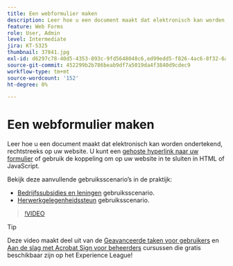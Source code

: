 ```yaml
---
title: Een webformulier maken
description: Leer hoe u een document maakt dat elektronisch kan worden ondertekend op uw website
feature: Web Forms
role: User, Admin
level: Intermediate
jira: KT-5325
thumbnail: 37841.jpg
exl-id: d6297c78-40d5-4353-893c-9fd5648048c6,ed99edd5-f826-4ac6-8f32-6a4e6e48ddc6
source-git-commit: 452299b2b786beab9df7a5019da4f3840d9cdec9
workflow-type: tm+mt
source-wordcount: '152'
ht-degree: 0%

---
```


# Een webformulier maken

Leer hoe u een document maakt dat elektronisch kan worden ondertekend, rechtstreeks op uw website. U kunt een [gehoste hyperlink naar uw formulier](https://salesforceintegration.na2.echosign.com/public/esignWidget?wid=CBFCIBAA3AAABLblqZhBTZvjMual0H-M6HTSunw9hV1t-OdGbQI3d-nWJdEH76dHPxK1QH6DO9XGjch6QVho*) of gebruik de koppeling om op uw website in te sluiten in HTML of JavaScript.

Bekijk deze aanvullende gebruiksscenario’s in de praktijk:

* [Bedrijfssubsidies en leningen](https://experienceleague.adobe.com/docs/document-cloud-learn/sign-learning-hub/expand/recipes/gov/usecasegovgrants.html?lang=en) gebruiksscenario.
* [Herwerkgelegenheidssteun](https://experienceleague.adobe.com/docs/document-cloud-learn/sign-learning-hub/expand/recipes/gov/usecasegovreemployment.html?lang=en) gebruiksscenario.

>[!VIDEO](https://video.tv.adobe.com/v/37841?quality=12&learn=on&hidetitle=true)

>[!TIP]
>
>Deze video maakt deel uit van de [Geavanceerde taken voor gebruikers](https://experienceleague.adobe.com/?recommended=Sign-U-1-2020.3) en [Aan de slag met Acrobat Sign voor beheerders](https://experienceleague.adobe.com/?recommended=Sign-A-1-2020.2) cursussen die gratis beschikbaar zijn op het Experience League!
